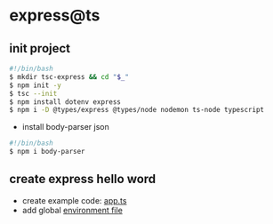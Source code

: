 # express@ts

## init project

```bash
#!/bin/bash
$ mkdir tsc-express && cd "$_"
$ npm init -y
$ tsc --init
$ npm install dotenv express
$ npm i -D @types/express @types/node nodemon ts-node typescript
```

- install body-parser json

```bash
#!/bin/bash
$ npm i body-parser

```

## create express hello word

- create example code: [app.ts](./src/app.ts)
- add global [environment file](./.env)
